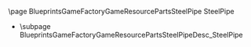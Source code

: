 \page BlueprintsGameFactoryGameResourcePartsSteelPipe SteelPipe
- \subpage BlueprintsGameFactoryGameResourcePartsSteelPipeDesc_SteelPipe

